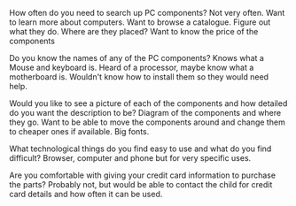 How often do you need to search up PC components?
Not very often. Want to learn more about computers. Want to browse a catalogue. Figure out what they do. Where are they placed? Want to know the price of the components

Do you know the names of any of the PC components?
Knows what a Mouse and keyboard is. Heard of a processor, maybe know what a motherboard is. Wouldn't know how to install them so they would need help.


Would you like to see a picture of each of the components and how detailed do you want the description to be?
Diagram of the components and where they go. Want to be able to move the components around and change them to cheaper ones if available. Big fonts. 


What technological things do you find easy to use and what do you find difficult?
	Browser, computer and  phone but for very specific uses.


Are you comfortable with giving your credit card information to purchase the parts?
Probably not, but would be able to contact the child for  credit card details and how often it can be used.
